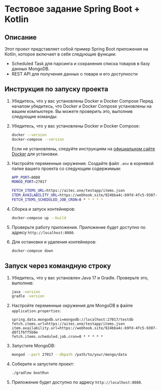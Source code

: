 # Тестовое задание Spring Boot + Kotlin

## Описание

Этот проект представляет собой пример Spring Boot приложения на Kotlin, которое включает в себя следующие функции:
- Scheduled Task для парсинга и сохранения списка товаров в базу данных MongoDB.
- REST API для получения данных о товаре и его доступности

## Инструкция по запуску проекта

1. Убедитесь, что у вас установлены Docker и Docker Compose
   Перед началом убедитесь, что Docker и Docker Compose установлены на вашем компьютере. Вы можете проверить это, выполнив следующие команды:

1. Убедитесь, что у вас установлены Docker и Docker Compose:
    ```bash
    docker --version
    docker-compose --version
    ```
   Если не установлены, следуйте инструкциям на [официальном сайте Docker](https://docs.docker.com/get-docker/) для установки.

2. Настройте переменные окружения. Создайте файл `.env` в корневой папке вашего проекта со следующим содержимым:
    ```bash
    APP_PORT=8080
    MONGO_PORT=27017
    
    FETCH_ITEMS_URL=https://aitec.one/testapp/items.json
    ITEM_AVAILABILITY_URL=https://webhook.site/924bba4c-b9fd-4fc5-9307-d8f1f6ff5b0e
    FETCH_ITEMS_SCHEDULED_JOB_CRON=0 * * * * *
    ```

3. Сборка и запуск контейнеров:
    ```bash
    docker-compose up --build
    ```

4. Проверьте работу приложения. Приложение будет доступно по адресу `http://localhost:8080`.

5. Для остановки и удаления контейнеров:
    ```bash
    docker-compose down
    ```

## Запуск через командную строку

1. Убедитесь, что у вас установлен Java 17 и Gradle. Проверьте это, выполнив:
    ```bash
    java -version
    gradle -version
    ```

2. Настройте переменные окружения для MongoDB в файле `application.properties`:
    ```properties
    spring.data.mongodb.uri=mongodb://localhost:27017/testdb
    fetch.items.url=https://aitec.one/testapp/items.json
    item.availability.url=https://webhook.site/924bba4c-b9fd-4fc5-9307-d8f1f6ff5b0e
    fetch.items.scheduled.job.cron=0 * * * * *
    ```

3. Запустите MongoDB:
    ```bash
    mongod --port 27017 --dbpath /path/to/your/mongo/data
    ```

4. Соберите и запустите проект:
    ```bash
    ./gradlew bootRun
    ```

5. Приложение будет доступно по адресу `http://localhost:8080`.
